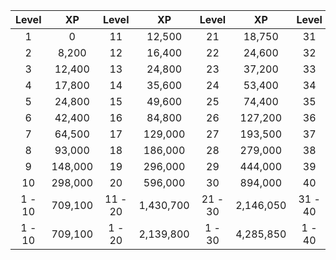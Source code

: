 |Level|XP|Level|XP|Level|XP|Level|XP|Level|XP|
|:---:|:---:|:---:|:---:|:---:|:---:|:---:|:---:|:---:|:---:|
|1|0|11|12,500|21|18,750|31|21,875|41|25,000|
|2|8,200|12|16,400|22|24,600|32|28,700|42|32,800|
|3|12,400|13|24,800|23|37,200|33|43,400|43|49,600|
|4|17,800|14|35,600|24|53,400|34|62,300|44|71,200|
|5|24,800|15|49,600|25|74,400|35|86,800|45|99,200|
|6|42,400|16|84,800|26|127,200|36|148,400|46|169,600|
|7|64,500|17|129,000|27|193,500|37|225,750|47|258,000|
|8|93,000|18|186,000|28|279,000|38|325,500|48|372,000|
|9|148,000|19|296,000|29|444,000|39|518,000|49|592,000|
|10|298,000|20|596,000|30|894,000|40|1,043,000|50|1,192,000|
|1 - 10|709,100|11 - 20|1,430,700|21 - 30|2,146,050|31 - 40|2,503,725|41 - 50|2,861,400|
|1 - 10|709,100|1 - 20|2,139,800|1 - 30|4,285,850|1 - 40|6,789,575|1 - 50|9,650,975|